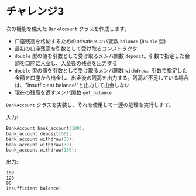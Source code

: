 # チャレンジ3

次の機能を備えた `BankAccount` クラスを作成します。

- 口座残高を格納するためのprivateメンバ変数 `balance` (`double` 型)
- 最初の口座残高を引数として受け取るコンストラクタ
- `double` 型の値を引数として受け取るメンバ関数 `deposit`。引数で指定した金額を口座に入金し、入金後の残高を出力する
- `double` 型の値を引数として受け取るメンバ関数 `withdraw`。引数で指定した金額を口座から出金し、出金後の残高を出力する。残高が不足している場合は、"Insufficient balance!"と出力して出金しない
- 現在の残高を返すメンバ関数 `get_balance`

`BankAccount` クラスを実装し、それを使用して一連の処理を実行します。

入力:

```cpp
BankAccount bank_account(100);
bank_account.deposit(50);
bank_account.withdraw(30);
bank_account.withdraw(30);
bank_account.withdraw(150);
```

出力:

```
150
120
90
Insufficient balance!
```
